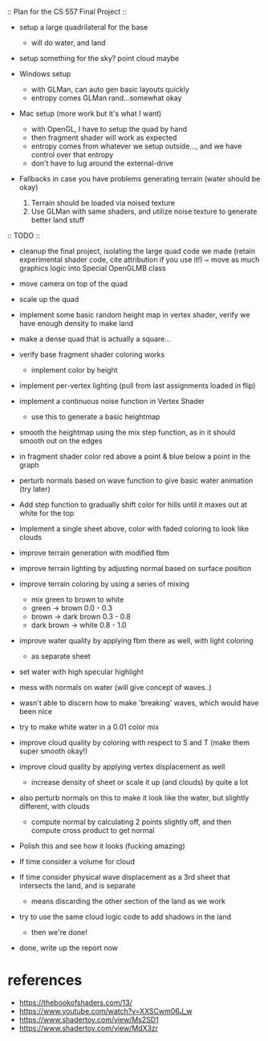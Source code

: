 :: Plan for the CS 557 Final Project ::
- setup a large quadrilateral for the base
  - will do water, and land
- setup something for the sky? point cloud maybe

- Windows setup
  - with GLMan, can auto gen basic layouts quickly
  - entropy comes GLMan rand...somewhat okay
- Mac setup (more work but it's what I want)
  - with OpenGL, I have to setup the quad by hand
  - then fragment shader will work as expected
  - entropy comes from whatever we setup outside..., and we have control over that entropy
  - don't have to lug around the external-drive

- Fallbacks in case you have problems generating terrain (water should be okay)
  1. Terrain should be loaded via noised texture
  2. Use GLMan with same shaders, and utilize noise texture to generate better land stuff




:: TODO ::
- cleanup the final project, isolating the large quad code we made (retain experimental shader code, cite attribution if you use it!)
~ move as much graphics logic into Special OpenGLMB class
- move camera on top of the quad
- scale up the quad
- implement some basic random height map in vertex shader, verify we have enough density to make land
- make a dense quad that is actually a square...
- verify base fragment shader coloring works
  - implement color by height
- implement per-vertex lighting (pull from last assignments loaded in flip)
- implement a continuous noise function in Vertex Shader
  - use this to generate a basic heightmap
- smooth the heightmap using the mix step function, as in it should smooth out on the edges
- in fragment shader color red above a point & blue below a point in the graph
- perturb normals based on wave function to give basic water animation (try later)
- Add step function to gradually shift color for hills until it maxes out at white for the top
- Implement a single sheet above, color with faded coloring to look like clouds
- improve terrain generation with modified fbm
- improve terrain lighting by adjusting normal based on surface position
- improve terrain coloring by using a series of mixing
  - mix green to brown to white
  - green -> brown 0.0 - 0.3
  - brown -> dark brown 0.3 - 0.8
  - dark brown -> white 0.8 - 1.0
- improve water quality by applying fbm there as well, with light coloring
  - as separate sheet
- set water with high specular highlight
- mess with normals on water (will give concept of waves..)
- wasn't able to discern how to make 'breaking' waves, which would have been nice
- try to make white water in a 0.01 color mix
- improve cloud quality by coloring with respect to S and T (make them super smooth okay!)
- improve cloud quality by applying vertex displacement as well
  - increase density of sheet or scale it up (and clouds) by quite a lot
- also perturb normals on this to make it look like the water, but slightly different, with clouds
  - compute normal by calculating 2 points slightly off, and then compute cross product to get normal
- Polish this and see how it looks (fucking amazing)
- If time consider a volume for cloud
- If time consider physical wave displacement as a 3rd sheet that intersects the land, and is separate
  - means discarding the other section of the land as we work
- try to use the same cloud logic code to add shadows in the land
  - then we're done!

- done, write up the report now


# references
- https://thebookofshaders.com/13/
- https://www.youtube.com/watch?v=XXSCwm06J_w
- https://www.shadertoy.com/view/Ms2SD1
- https://www.shadertoy.com/view/MdX3zr
